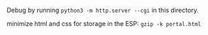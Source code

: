 Debug by running `python3 -m http.server --cgi` in this directory.


minimize html and css for storage in the ESP:
`gzip -k portal.html`

